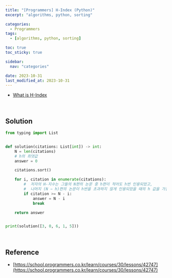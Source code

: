 ```yaml
---
title: "[Programmers] H-Index (Python)"
excerpt: "algorithms, python, sorting"

categories:
  - Programmers
tags:
  - [algorithms, python, sorting]

toc: true
toc_sticky: true

sidebar:
  nav: "categories"

date: 2023-10-31
last_modified_at: 2023-10-31
---
```


- [What is H-Index](https://en.wikipedia.org/wiki/H-index)

<br>

## Solution

```python
from typing import List


def solution(citations: List[int]) -> int:
    N = len(citations)
    # h의 최댓값
    answer = 0

    citations.sort()

    for i, citation in enumerate(citations):
        #  저자의 H-지수는 그들의 N편의 논문 중 h편이 적어도 h번 인용되었고,
        #  나머지 (N − h)편의 논문이 h번을 초과하지 않게 인용되었을 때의 h 값을 가짐
        if citation >= N - i:
            answer = N - i
            break

    return answer


print(solution([3, 0, 6, 1, 5]))
```

<br>

## Reference

- [https://school.programmers.co.kr/learn/courses/30/lessons/42747](https://school.programmers.co.kr/learn/courses/30/lessons/42747)
